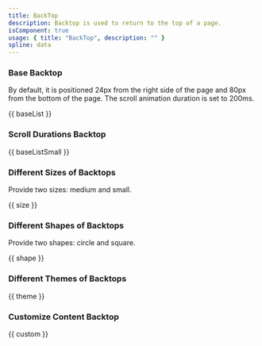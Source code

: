 ```yaml
---
title: BackTop
description: Backtop is used to return to the top of a page.
isComponent: true
usage: { title: "BackTop", description: "" }
spline: data
---
```


### Base Backtop

By default, it is positioned 24px from the right side of the page and 80px from the bottom of the page. The scroll animation duration is set to 200ms.

{{ baseList }}

### Scroll Durations Backtop

{{ baseListSmall }}

### Different Sizes of Backtops

Provide two sizes: medium and small.

{{ size }}

### Different Shapes of Backtops

Provide two shapes: circle and square.

{{ shape }}

### Different Themes of Backtops

{{ theme }}

### Customize Content Backtop

{{ custom }}
